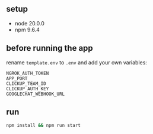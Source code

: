 ## setup
- node 20.0.0
- npm 9.6.4
## before running the app
rename `template.env` to `.env` and add your own variables:

```dotenv
NGROK_AUTH_TOKEN
APP_PORT
CLICKUP_TEAM_ID
CLICKUP_AUTH_KEY
GOOGLECHAT_WEBHOOK_URL
```
## run
```bash
npm install && npm run start
```
